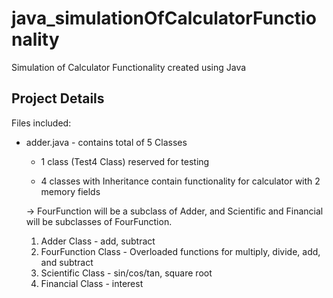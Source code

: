 # java_simulationOfCalculatorFunctionality
Simulation of Calculator Functionality created using Java

## Project Details

Files included: 
 - adder.java - contains total of 5 Classes
   * 1 class (Test4 Class) reserved for testing
  
   * 4 classes with Inheritance contain functionality for calculator with 2 memory fields
    
   → FourFunction will be a subclass of Adder, and Scientific and Financial will
be subclasses of FourFunction.
   1) Adder Class         - add, subtract
   2) FourFunction Class  - Overloaded functions for multiply, divide, add, and subtract
   3) Scientific Class    - sin/cos/tan, square root
   4) Financial Class     - interest
